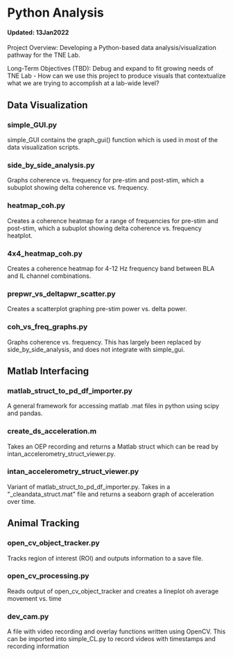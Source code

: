 # Python Analysis
#### Updated: 13Jan2022
Project Overview: Developing a Python-based data analysis/visualization pathway for the TNE Lab.

Long-Term Objectives (TBD): Debug and expand to fit growing needs of TNE Lab - How can we use this project to produce visuals that contextualize what we are trying to accomplish at a lab-wide level?

## Data Visualization
### simple_GUI.py
simple_GUI contains the graph_gui() function which is used in most of the data visualization scripts.

### side_by_side_analysis.py
Graphs coherence vs. frequency for pre-stim and post-stim, which a subuplot showing delta coherence vs. frequency.

### heatmap_coh.py
Creates a coherence heatmap for a range of frequencies for pre-stim and post-stim, which a subuplot showing delta coherence vs. frequency heatplot.

### 4x4_heatmap_coh.py
Creates a coherence heatmap for 4-12 Hz frequency band between BLA and IL channel combinations.

### prepwr_vs_deltapwr_scatter.py
Creates a scatterplot graphing pre-stim power vs. delta power.

### coh_vs_freq_graphs.py
Graphs coherence vs. frequency. This has largely been replaced by side_by_side_analysis, and does not integrate with simple_gui.

## Matlab Interfacing
### matlab_struct_to_pd_df_importer.py
A general framework for accessing matlab .mat files in python using scipy and pandas.

### create_ds_acceleration.m
Takes an OEP recording and returns a Matlab struct which can be read by intan_accelerometry_struct_viewer.py.

### intan_accelerometry_struct_viewer.py
Variant of matlab_struct_to_pd_df_importer.py. Takes in a "_cleandata_struct.mat" file and returns a seaborn graph of acceleration over time.

## Animal Tracking
### open_cv_object_tracker.py
Tracks region of interest (ROI) and outputs information to a save file.

### open_cv_processing.py
Reads output of open_cv_object_tracker and creates a lineplot oh average movement vs. time

### dev_cam.py
A file with video recording and overlay functions written using OpenCV. This can be imported into simple_CL.py to record videos with timestamps and recording information
